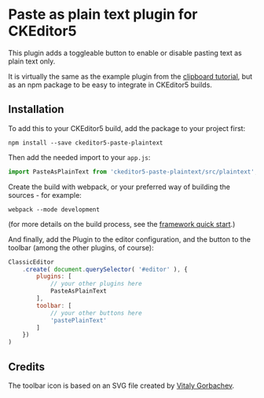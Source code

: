 # Paste as plain text plugin for CKEditor5

This plugin adds a toggleable button to enable or disable pasting text as plain text only.

It is virtually the same as the example plugin from the [clipboard tutorial](https://ckeditor.com/docs/ckeditor5/latest/framework/guides/deep-dive/clipboard.html#paste-as-plain-text-plugin-example), but as an npm package to be easy to integrate in CKEditor5 builds.

## Installation

To add this to your CKEditor5 build, add the package to your project first:

```
npm install --save ckeditor5-paste-plaintext
```

Then add the needed import to your `app.js`:

```javascript
import PasteAsPlainText from 'ckeditor5-paste-plaintext/src/plaintext';
```

Create the build with webpack, or your preferred way of building the sources - for example:

```
webpack --mode development
```

(for more details on the build process, see the [framework quick start](https://ckeditor.com/docs/ckeditor5/latest/framework/guides/quick-start.html).)

And finally, add the Plugin to the editor configuration, and the button to the toolbar (among the other plugins, of course):

```javascript
ClassicEditor
    .create( document.querySelector( '#editor' ), {
        plugins: [ 
            // your other plugins here
            PasteAsPlainText
        ],
        toolbar: [ 
            // your other buttons here
            'pastePlainText'
        ]
    })
)
```

## Credits

The toolbar icon is based on an SVG file created by [Vitaly Gorbachev](https://www.flaticon.com/authors/vitaly-gorbachev).
